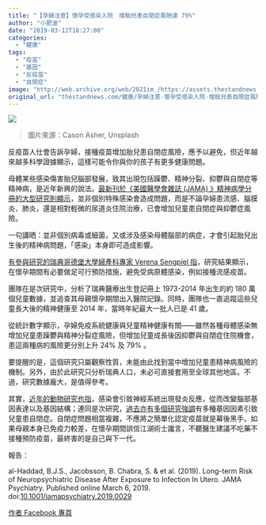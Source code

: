 ```yaml
---
title: "【孕婦注意】懷孕受感染入院　增胎兒患自閉症風險達 79%"
author: "小肥波"
date: "2019-03-12T18:27:00"
categories:
  - "健康"
tags:
  - "疫苗"
  - "基因"
  - "反疫苗"
  - "自閉症"
image: "http://web.archive.org/web/2021im_/https://assets.thestandnews.com/media/photos/cason-asher-781132-unsplash_90LB2.png"
original_url: "thestandnews.com/健康/孕婦注意-懷孕受感染入院-增胎兒患自閉症風險達-79"
---
```

![](http://web.archive.org/web/2021im_/https://assets.thestandnews.com/media/photos/cason-asher-781132-unsplash_90LB2.png)
> 圖片來源：Cason Asher, Unsplash

反疫苗人仕會告訴孕婦，接種疫苗增加胎兒患自閉症風險，應予以避免，但近年越來越多科學證據顯示，這樣可能令你與你的孩子有更多健康問題。

母體某些感染傷害胎兒腦部發展，致其出現包括躁鬱、精神分裂、抑鬱與自閉症等精神病，是近年新興的說法。[最新刊於《美國醫學會雜誌 (JAMA) 》精神病學分冊的大型研究則顯示](http://web.archive.org/web/20211229132525/https://jamanetwork.com/journals/jamapsychiatry/article-abstract/2727135)，並非個別特殊感染會造成問題，而是不論孕婦患流感、腦膜炎、肺炎，還是相對輕微的尿道炎住院治療，已會增加兒童患自閉症與抑鬱症風險。

一句講晒：並非個別病毒或細菌，又或涉及感染母體腦部的病症，才會引起胎兒出生後的精神病問題，「感染」本身即可造成影響。

[有參與研究的瑞典哥德堡大學婦產科專家 Verena Sengpiel 指](http://web.archive.org/web/20211229132525/https://www.sciencealert.com/major-study-finds-a-health-issue-during-pregnancy-linked-to-autism-and-it-s-not-vaccines)，研究結果顯示，在懷孕期間有必要做足可行預防措施，避免受病原體感染，例如接種流感疫苗。

團隊在是次研究中，分析了瑞典醫療出生登記冊上 1973-2014 年出生的約 180 萬個兒童數據，並追查其母親懷孕期間出入醫院記錄。同時，團隊也一直追蹤這些兒童長大後的精神健康至 2014 年，當時年紀最大一批人已是 41 歲。

從統計數字顯示，孕婦免疫系統健康與兒童精神健康有關——雖然各種母體感染無增加兒童患躁鬱與精神分裂症風險，但增加兒童成長後因抑鬱與自閉症住院機會，患這兩種病的風險更分別上升 24% 及 79% 。

要提醒的是，這個研究只屬觀察性質，未能由此找到當中增加兒童患精神病風險的機制。另外，由於此研究只分析瑞典人口，未必可直接套用至全球其他地區。不過，研究數據龐大，是值得參考。

其實，[近年的動物研究也指](http://web.archive.org/web/20211229132525/http://www.jneurosci.org/content/36/22/6041)，感染會引致神經系統出現發炎反應，從而改變腦部基因表達以及基因結構；連同是次研究，[過去亦有多個研究強調](http://web.archive.org/web/20211229132525/https://academic.oup.com/schizophreniabulletin/article/34/6/1066/1942715)有多種基因因素引致兒童患自閉症。自閉症問題相當複雜，不應將之簡單化認定疫苗就是幕後黑手。如果母親本身已免疫力較差，在懷孕期間誤信江湖術士讒言，不聽醫生建議不吃藥不接種預防疫苗，最終害的是自己與下一代。

報告：

al-Haddad, B.J.S., Jacobsson, B. Chabra, S. & et al. (2019). Long-term Risk of Neuropsychiatric Disease After Exposure to Infection In Utero. JAMA Psychiatry. Published online March 6, 2019. doi:[10.1001/jamapsychiatry.2019.0029](http://web.archive.org/web/20211229132525/https://jamanetwork.com/journals/jamapsychiatry/article-abstract/2727135)

[作者 Facebook 專頁](http://web.archive.org/web/20211229132525/https://www.facebook.com/siufeiball/)